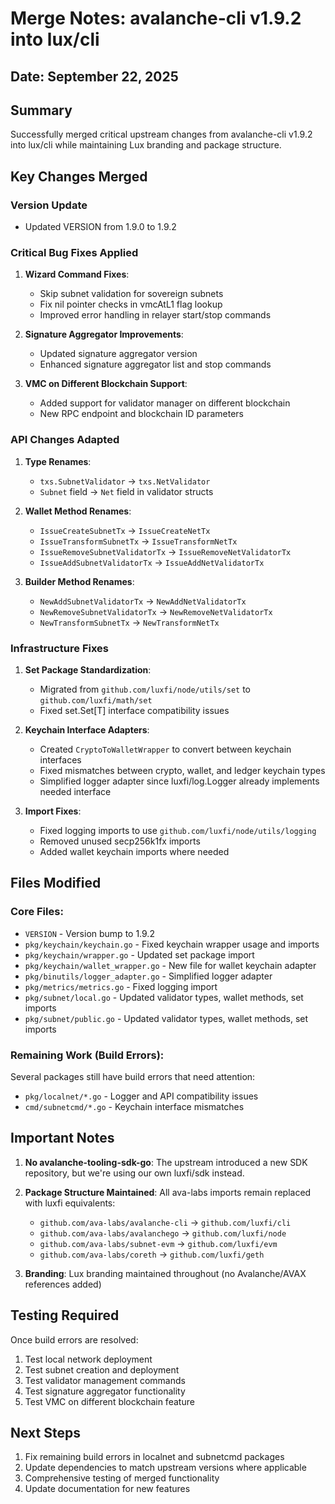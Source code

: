 # Merge Notes: avalanche-cli v1.9.2 into lux/cli

## Date: September 22, 2025

## Summary
Successfully merged critical upstream changes from avalanche-cli v1.9.2 into lux/cli while maintaining Lux branding and package structure.

## Key Changes Merged

### Version Update
- Updated VERSION from 1.9.0 to 1.9.2

### Critical Bug Fixes Applied
1. **Wizard Command Fixes**:
   - Skip subnet validation for sovereign subnets
   - Fix nil pointer checks in vmcAtL1 flag lookup
   - Improved error handling in relayer start/stop commands

2. **Signature Aggregator Improvements**:
   - Updated signature aggregator version
   - Enhanced signature aggregator list and stop commands

3. **VMC on Different Blockchain Support**:
   - Added support for validator manager on different blockchain
   - New RPC endpoint and blockchain ID parameters

### API Changes Adapted

1. **Type Renames**:
   - `txs.SubnetValidator` → `txs.NetValidator`
   - `Subnet` field → `Net` field in validator structs

2. **Wallet Method Renames**:
   - `IssueCreateSubnetTx` → `IssueCreateNetTx`
   - `IssueTransformSubnetTx` → `IssueTransformNetTx`
   - `IssueRemoveSubnetValidatorTx` → `IssueRemoveNetValidatorTx`
   - `IssueAddSubnetValidatorTx` → `IssueAddNetValidatorTx`

3. **Builder Method Renames**:
   - `NewAddSubnetValidatorTx` → `NewAddNetValidatorTx`
   - `NewRemoveSubnetValidatorTx` → `NewRemoveNetValidatorTx`
   - `NewTransformSubnetTx` → `NewTransformNetTx`

### Infrastructure Fixes

1. **Set Package Standardization**:
   - Migrated from `github.com/luxfi/node/utils/set` to `github.com/luxfi/math/set`
   - Fixed set.Set[T] interface compatibility issues

2. **Keychain Interface Adapters**:
   - Created `CryptoToWalletWrapper` to convert between keychain interfaces
   - Fixed mismatches between crypto, wallet, and ledger keychain types
   - Simplified logger adapter since luxfi/log.Logger already implements needed interface

3. **Import Fixes**:
   - Fixed logging imports to use `github.com/luxfi/node/utils/logging`
   - Removed unused secp256k1fx imports
   - Added wallet keychain imports where needed

## Files Modified

### Core Files:
- `VERSION` - Version bump to 1.9.2
- `pkg/keychain/keychain.go` - Fixed keychain wrapper usage and imports
- `pkg/keychain/wrapper.go` - Updated set package import
- `pkg/keychain/wallet_wrapper.go` - New file for wallet keychain adapter
- `pkg/binutils/logger_adapter.go` - Simplified logger adapter
- `pkg/metrics/metrics.go` - Fixed logging import
- `pkg/subnet/local.go` - Updated validator types, wallet methods, set imports
- `pkg/subnet/public.go` - Updated validator types, wallet methods, set imports

### Remaining Work (Build Errors):
Several packages still have build errors that need attention:
- `pkg/localnet/*.go` - Logger and API compatibility issues
- `cmd/subnetcmd/*.go` - Keychain interface mismatches

## Important Notes

1. **No avalanche-tooling-sdk-go**: The upstream introduced a new SDK repository, but we're using our own luxfi/sdk instead.

2. **Package Structure Maintained**: All ava-labs imports remain replaced with luxfi equivalents:
   - `github.com/ava-labs/avalanche-cli` → `github.com/luxfi/cli`
   - `github.com/ava-labs/avalanchego` → `github.com/luxfi/node`
   - `github.com/ava-labs/subnet-evm` → `github.com/luxfi/evm`
   - `github.com/ava-labs/coreth` → `github.com/luxfi/geth`

3. **Branding**: Lux branding maintained throughout (no Avalanche/AVAX references added)

## Testing Required

Once build errors are resolved:
1. Test local network deployment
2. Test subnet creation and deployment
3. Test validator management commands
4. Test signature aggregator functionality
5. Test VMC on different blockchain feature

## Next Steps

1. Fix remaining build errors in localnet and subnetcmd packages
2. Update dependencies to match upstream versions where applicable
3. Comprehensive testing of merged functionality
4. Update documentation for new features